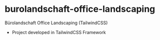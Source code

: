 # burolandschaft-office-landscaping
Bürolandschaft Office Landscaping (TailwindCSS)

- Project developed in TailwindCSS Framework
